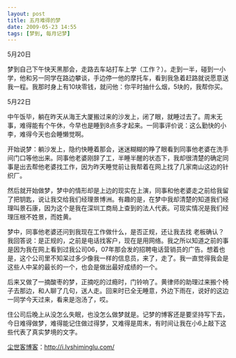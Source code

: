 ```yaml
---
layout: post
title: 五月难得的梦
date: 2009-05-23 14:55
tags: [梦到, 每月记梦]
---
```

5月20日

梦到自己下午快天黑那会，走路去车站打车上学（工作？）。走到一半，碰到一小学，他和另一同学在路边攀谈，手边停一他的摩托车，看到我急着赶路就说愿意送我一程。我那时身上有10块零钱，就问他：你平时抽什么烟，5块的，我帮你买。

5月22日

中午饭毕，躺在昨天从海王大厦搬过来的沙发上，闭了眼，就睡过去了。周末无事，难得能有个午休，今早也是睡到8点多才起来。一同事评价说：这么勤快的小李，难得今天也会睡懒觉啊。

开始说梦：躺沙发上，隐约快睡着那会，迷迷糊糊的睁了眼看到同事他老婆在洗手间门口等他出来。同事他老婆刚辞了工，半睡半醒的状态下，我却很清楚的确定同事是出去帮他老婆找工作，因为昨天睡觉前让我帮着在网上找了几家南山这边的针织厂。

然后就开始做梦，梦中的情形却是上边的现实在上演，同事和他老婆走之前给我留了把钥匙，说让我交给我们经理景博洲。有趣的是，在梦中我却清楚的知道我们经理叫景石康，因为这个是我在深圳工商局上查到的法人代表。可现实情况是我们经理压根不姓景，而姓黄。

梦中，同事他老婆还问到我现在工作做什么，是否正规，还让我去找 老板确认？我回答说：是正规的，之前是电话找客户，现在是用网络。我之所以知道之前的事是因为我在网上看到过我公司06，07年那会发的招聘电话营销员的广告。想着也是，这个公司里不知呆过多少像我一样的信息员，来了，走了。我一直觉得我会是这些人中呆的最长的一个，也会是做出最好成绩的一个。

后来又做了一摘酸枣的梦，正摘吃的过瘾时，门铃响了。黄律师的助理过来搬个椅子去那边，和人聊了几句，送人走。回来时已全无睡意，外边下雨在，说好的这边一同学今天过来，看来是泡汤了，哎。

住公司后晚上从没怎么失眠，也没怎么做梦就是。记梦的博客还是要坚持写下去，今日难得做梦，难得能记住做过得梦，又难得是周末，有时间让我在小6上敲下这些代表了真实梦境的文字。

<a href="http://i.lvshiminglu.com/">尘世客博客</a>：<a href="http://i.lvshiminglu.com/">http://i.lvshiminglu.com/</a>

